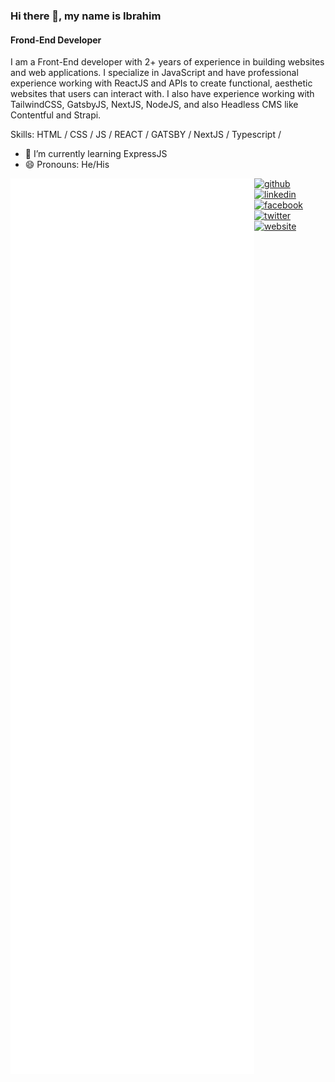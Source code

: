 ### Hi there 👋, my name is Ibrahim
#### Frond-End Developer
<!-- ![Frond-End Developer](https://s3.amazonaws.com/shecodesio-production/uploads/files/000/011/782/original/frontend.png?1624833023) -->

I am a Front-End developer with 2+ years of experience in building websites
and web applications. I specialize in JavaScript and have professional
experience working with ReactJS and APIs to create functional, aesthetic
websites that users can interact with. I also have experience working with
TailwindCSS, GatsbyJS, NextJS, NodeJS, and also Headless CMS like
Contentful and Strapi.

Skills: HTML / CSS / JS / REACT / GATSBY / NextJS / Typescript / 

- 🌱 I’m currently learning ExpressJS 
- 😄 Pronouns: He/His 

[<img align="left" width="390" alt="🦑" src="https://github.com/CyberDevv/CyberDevv/blob/master/metrics.plugin.classic_template.svg">](https://github.com/CyberDevv/metrics)

[<img align="left" width="390" alt="🦑" src="https://github.com/CyberDevv/CyberDevv/blob/master/metrics.plugin.activities.svg">](https://github.com/CyberDevv/metrics)


[<img align="left" width="390" alt="🦑" src="https://github.com/CyberDevv/CyberDevv/blob/master/metrics.plugin.coding_habits.svg">](https://github.com/CyberDevv/metrics)

<!-- [![CyberDevv's GitHub stats](https://github-readme-stats.vercel.app/api?username=CyberDevv&show_icons=true&theme=github_dark)](https://github.com/anuraghazra/github-readme-stats)
[![Top Langs](https://github-readme-stats.vercel.app/api/top-langs/?username=CyberDevv)](https://github.com/anuraghazra/github-readme-stats)
[![willianrod's wakatime stats](https://github-readme-stats.vercel.app/api/wakatime?username=CyberDevv)](https://github.com/anuraghazra/github-readme-stats) -->
<!-- ![Profile views](https://gpvc.arturio.dev/CyberDevv) -->
<!-- [![GitHub Streak](https://github-readme-streak-stats.herokuapp.com/?user=CyberDevv&theme=dark)](https://git.io/streak-stats) -->




[<img src='https://cdn.jsdelivr.net/npm/simple-icons@3.0.1/icons/github.svg' alt='github' height='40'>](https://github.com/https://github.com/CyberDevv) [<img src='https://cdn.jsdelivr.net/npm/simple-icons@3.0.1/icons/linkedin.svg' alt='linkedin' height='40'>](https://www.linkedin.com/in/https://www.linkedin.com/in/odesolaibrahim//)  [<img src='https://cdn.jsdelivr.net/npm/simple-icons@3.0.1/icons/facebook.svg' alt='facebook' height='40'>](https://www.facebook.com/https://www.facebook.com/odesola.ibrahim.dev)  [<img src='https://cdn.jsdelivr.net/npm/simple-icons@3.0.1/icons/twitter.svg' alt='twitter' height='40'>](https://twitter.com/https://twitter.com/CyberDevv)  [<img src='https://cdn.jsdelivr.net/npm/simple-icons@3.0.1/icons/icloud.svg' alt='website' height='40'>](https://ibrahim-odesola.netlify.app/)  

